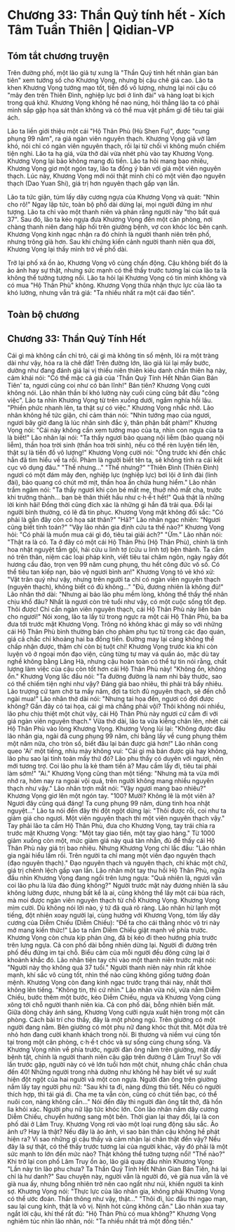 # Chương 33: Thần Quỷ tính hết - Xích Tâm Tuần Thiên | Qidian-VP

## Tóm tắt chương truyện

Trên đường phố, một lão giả tự xưng là "Thần Quỷ tính hết nhân gian bán tiên" xem tướng số cho Khương Vọng, nhưng bị cậu chê giá cao. Lão ta khen Khương Vọng tướng mạo tốt, tiền đồ vô lượng, nhưng lại nói cậu có "mây đen trên Thiên Đình, nghiệp lực bơi ở linh đài" và hàng loạt bi kịch trong quá khứ. Khương Vọng không hề nao núng, hỏi thẳng lão ta có phải mình sắp gặp họa sát thân không và có thể mua vật phẩm gì để tiêu tai giải ách.

Lão ta liền giới thiệu một cái "Hộ Thân Phù (Hù Shen Fu)", được "cung phụng 99 năm", ra giá ngàn viên nguyên thạch. Khương Vọng giả vờ làm khó, nói chỉ có ngàn viên nguyên thạch, rồi lại từ chối vì không muốn chiếm tiện nghi. Lão ta hạ giá, vừa thở dài vừa nhét phù vào tay Khương Vọng. Khương Vọng lại bảo không mang đủ tiền. Lão ta hỏi mang bao nhiêu, Khương Vọng giơ một ngón tay, lão ta đồng ý bán với giá một viên nguyên thạch. Lúc này, Khương Vọng mới nói thật mình chỉ có một viên đạo nguyên thạch (Dao Yuan Shi), giá trị hơn nguyên thạch gấp vạn lần.

Lão ta tức giận, túm lấy dây cương ngựa của Khương Vọng và quát: "Nhìn cho rõ!" Ngay lập tức, toàn bộ phố dài dừng lại, mọi người đứng im như tượng. Lão ta chỉ vào một thanh niên và phán rằng người này "thọ bất quá 37". Sau đó, lão ta kéo ngựa đưa Khương Vọng đến một căn phòng, nơi chàng thanh niên đang hấp hối trên giường bệnh, vợ con khóc lóc bên cạnh. Khương Vọng kinh ngạc nhận ra đó chính là người thanh niên trên phố, nhưng trông già hơn. Sau khi chứng kiến cảnh người thanh niên qua đời, Khương Vọng lại thấy mình trở về phố dài.

Trở lại phố xá ồn ào, Khương Vọng vô cùng chấn động. Cậu không biết đó là ảo ảnh hay sự thật, nhưng sức mạnh có thể thấy trước tương lai của lão ta là không thể tưởng tượng nổi. Lão ta hỏi lại Khương Vọng có tin mình không và có mua "Hộ Thân Phù" không. Khương Vọng thừa nhận thực lực của lão ta khó lường, nhưng vẫn trả giá: "Ta nhiều nhất ra một cái đao tiền".

## Toàn bộ chương

## Chương 33: Thần Quỷ Tính Hết

Cái gì mà không cần chỉ trỏ, cái gì mà không tin số mệnh, lôi ra một tràng dài như vậy, hóa ra là chê đắt!
Trên đường lớn, lão giả lùi lại mấy bước, dường như đang đánh giá lại vị thiếu niên thiên kiêu danh chấn thiên hạ này, cảm khái nói: "Có thể mặc cả giá của 'Thần Quỷ Tính Hết Nhân Gian Bán Tiên' ta, ngươi cũng coi như có bản lĩnh!"
Bán tiên?
Khương Vọng cười không nói.
Lão nhân thần bí khó lường này cuối cùng cũng bắt đầu "công việc". Lão ta nhìn Khương Vọng từ trên xuống dưới, ngắm nghía hồi lâu.
"Phiền phức nhanh lên, ta thật sự có việc." Khương Vọng nhắc nhở.
Lão nhân không hề tức giận, chỉ cảm thán nói: "Nhìn tướng mạo của ngươi, ngươi bây giờ đang là lúc nhân sinh đắc ý, thân phận bất phàm!"
Khương Vọng nói: "Cái này không cần xem tướng mạo của ta, nhìn con ngựa của ta là biết!"
Lão nhân lại nói: "Ta thấy ngươi bảo quang nội liễm (bảo quang nội liễm), thần hoa trời sinh (thần hoa trời sinh), nếu có thể rèn luyện tiến lên, thật sự là tiền đồ vô lượng!"
Khương Vọng cười nói: "Ông trước khi đến chắc hẳn đã tìm hiểu về ta rồi. Phàm là người biết tên ta, sẽ không tính ra cái kết cục vô dụng đâu."
"Thế nhưng..."
"Thế nhưng?"
"Thiên Đình (Thiên Đình) ngươi có một đám mây đen, nghiệp lực (nghiệp lực) bơi lội ở linh đài (linh đài), bảo quang có chút mờ mịt, thần hoa ẩn chứa hung hiểm." Lão nhân trầm ngâm nói: "Ta thấy ngươi khi còn bé mất mẹ, thuở nhỏ mất cha, trước khi trưởng thành... bạn bè thân thiết hầu như c·h·ế·t hết!"
Quả thật là những lời kinh hãi!
Đồng thời cũng đích xác là những gì hắn đã trải qua.
Đổi lại người bình thường, có lẽ đã tin phục.
Khương Vọng mặt không đổi sắc: "Có phải là gần đây còn có họa sát thân?"
"Hả?" Lão nhân ngạc nhiên: "Ngươi cũng biết tính toán?"
"Vậy lão nhân gia định cứu ta thế nào?" Khương Vọng hỏi: "Có phải là muốn mua cái gì đó, tiêu tai giải ách?"
"Ừm." Lão nhân nói: "Thật ra là có. Ta ở đây có một cái Hộ Thân Phù (Hộ Thân Phù), chính là tinh hoa nhật nguyệt tắm gội, hái cửu u linh tơ (cửu u linh tơ) bện thành. Ta cầm nó trên thân, niệm các loại pháp kinh, viết tiêu tai châm ngôn, ngày ngày đốt hương cầu đảo, trọn vẹn 99 năm cung phụng, thu hết công đức vô số. Có thể tiêu tan kiếp nạn, bảo vệ ngươi bình an!"
Khương Vọng tỏ vẻ khó xử: "Vật trân quý như vậy, nhưng trên người ta chỉ có ngàn viên nguyên thạch (nguyên thạch), không biết có đủ không..."
"Đủ, đương nhiên là không đủ!" Lão nhân thở dài: "Nhưng ai bảo lão phu mềm lòng, không thể thấy thế nhân chịu khổ đâu? Nhất là ngươi còn trẻ tuổi như vậy, có một cuộc sống tốt đẹp. Thôi được! Chỉ cần ngàn viên nguyên thạch, cái Hộ Thân Phù này liền bán cho ngươi!"
Nói xong, lão ta lấy từ trong ngực ra một cái Hộ Thân Phù, ba ba đưa tới trước mặt Khương Vọng.
Trông nó không khác gì mấy so với những cái Hộ Thân Phù bình thường bán cho phàm phu tục tử trong các đạo quán, giá cả chắc chỉ khoảng hai ba đồng tiền. Đường may lại càng không thể chấp nhận được, thậm chí còn bị tuột chỉ!
Khương Vọng trước kia khi còn luyện võ ở ngoại môn đạo viện, cũng từng tự may vá quần áo, mặc dù tay nghề không bằng Lăng Hà, nhưng cậu hoàn toàn có thể tự tin nói rằng, chất lượng làm việc của cậu còn tốt hơn cái Hộ Thân Phù này!
"Không ổn, không ổn." Khương Vọng lắc đầu nói: "Ta đường đường là nam nhi bảy thước, sao có thể chiếm tiện nghi như vậy? Đáng giá bao nhiêu, thì phải trả bấy nhiêu. Lão trượng cứ tạm chờ ta mấy năm, đợi ta tích đủ nguyên thạch, sẽ đến chỗ ngài mua!"
Lão nhân thở dài nói: "Nhưng tai họa đến, ngươi có đợi được không? Gần đây có tai họa, cái gì mà chẳng phải vội? Thôi không nói nhiều, lão phu chịu thiệt một chút vậy, cái Hộ Thân Phù này ngươi cứ cầm đi với giá ngàn viên nguyên thạch."
Vừa thở dài, lão ta vừa kiễng chân lên, nhét cái Hộ Thân Phù vào lòng Khương Vọng.
Khương Vọng lùi lại: "Không được đâu lão nhân gia, ngài đã cung phụng 99 năm, chi bằng lấy về cung phụng thêm một năm nữa, cho tròn số, biết đâu lại bán được giá hơn!"
Lão nhân cong queo 'Ai' một tiếng, nhíu mày không vui: "Cái gì mà bán được giá hay không, lão phu sao lại tính toán mấy thứ đó? Lão phu thấy có duyên với ngươi, nên mới tương trợ. Coi lão phu là kẻ tham tiền à? Mau cầm lấy đi, tiêu tai phải làm sớm!"
"Ai." Khương Vọng cũng than một tiếng: "Nhưng mà ta vừa mới nhớ ra, hôm nay ra ngoài vội quá, trên người không mang nhiều nguyên thạch như vậy."
Lão nhân trợn mắt nói: "Vậy ngươi mang bao nhiêu?"
Khương Vọng giơ lên một ngón tay.
"100? Mười? Không lẽ là một viên à? Ngươi đây cũng quá đáng! Ta cung phụng 99 năm, dùng tinh hoa nhật nguyệt..."
Lão ta nói đến đây thì đột ngột dừng lại: "Thôi được rồi, coi như ta giảm giá cho ngươi. Một viên nguyên thạch thì một viên nguyên thạch vậy."
Tay phải lão ta cầm Hộ Thân Phù, đưa cho Khương Vọng, tay trái chìa ra trước mặt Khương Vọng: "Một tay giao tiền, một tay giao hàng."
Từ 1000 giảm xuống còn một, mức giảm giá này quá tàn nhẫn, đủ để thấy cái Hộ Thân Phù này giá trị bao nhiêu.
Nhưng Khương Vọng chỉ lắc đầu: "Lão nhân gia ngài hiểu lầm rồi. Trên người ta chỉ mang một viên đạo nguyên thạch (đạo nguyên thạch)."
Đạo nguyên thạch và nguyên thạch, chỉ khác một chữ, giá trị chênh lệch gấp vạn lần.
Lão nhân một tay thu hồi Hộ Thân Phù, ngửa đầu nhìn Khương Vọng đang ngồi trên lưng ngựa: "Quả nhiên là, ngươi vẫn coi lão phu là lừa đảo đúng không?"
Người trước mặt này đương nhiên là sâu không lường được, nhưng bất kể là ai, cũng không thể lấy một cái bùa rách, mà moi được ngàn viên nguyên thạch từ chỗ Khương Vọng.
Khương Vọng mỉm cười.
Dù không nói lời nào, ý tứ đã quá rõ ràng.
Lão nhân hừ lạnh một tiếng, đột nhiên xoay người lại, cùng hướng với Khương Vọng, tóm lấy dây cương của Diễm Chiếu (Diễm Chiếu): "Để ta cho cái thằng nhóc vô tri này mở mang kiến thức!"
Lão ta nắm Diễm Chiếu giật mạnh về phía trước.
Khương Vọng còn chưa kịp phản ứng, đã bị kéo đi theo hướng phía trước trên lưng ngựa.
Cả con phố dài bỗng nhiên dừng lại.
Người đi đường trên phố đều đứng im tại chỗ. Biểu cảm của mỗi người đều đông cứng lại ở khoảnh khắc đó.
Lão nhân tiện tay chỉ vào một thanh niên trước mặt nói: "Người này thọ không quá 37 tuổi."
Người thanh niên này nhìn rất khỏe mạnh, khí sắc vô cùng tốt, nhìn thế nào cũng không giống tướng đoản mệnh.
Khương Vọng còn đang kinh ngạc trước trạng thái này, nhất thời không lên tiếng.
"Không tin, thì cứ nhìn."
Lão nhân vừa nói, vừa nắm Diễm Chiếu, bước thêm một bước, kéo Diễm Chiếu, ngựa và Khương Vọng cùng xông tới chỗ người thanh niên kia.
Cả con phố dài, bỗng nhiên biến mất.
Giữa dòng chảy ánh sáng, Khương Vọng cưỡi ngựa xuất hiện trong một căn phòng.
Cách bài trí cho thấy, đây là một phòng ngủ.
Trên giường có một người đang nằm.
Bên giường có một phụ nữ đang khóc thút thít.
Một đứa trẻ nhỏ hơn đang cười khanh khách trong nôi.
Bi thương và niềm vui cùng tồn tại trong một căn phòng, c·h·ế·t chóc và sự sống cùng chung sống.
Và Khương Vọng nhìn về phía trước, người đàn ông nằm trên giường, mặt đầy bệnh tật, chính là người thanh niên cậu gặp trên đường ở Lâm Truy!
So với lần trước gặp, người này có vẻ lớn tuổi hơn một chút, nhưng chắc chắn chưa đến 40!
Những người trong nhà dường như không hề hay biết về sự xuất hiện đột ngột của hai người và một con ngựa.
Người đàn ông trên giường nắm lấy tay người phụ nữ: "Sau khi ta đi, nàng đừng thủ tiết. Nếu có người thích hợp, thì tái giá đi. Cha mẹ ta vẫn còn, cũng có chút tiền bạc, có thể nuôi con, nàng không cần..."
Nói đến đây thì người đàn ông tắt thở, đã hồn lìa khỏi xác.
Người phụ nữ lập tức khóc lớn.
Còn lão nhân nắm dây cương Diễm Chiếu, chuyển hướng sang một bên.
Thời gian lại thay đổi, lại là con phố dài ở Lâm Truy.
Khương Vọng rơi vào một loại rung động sâu sắc.
Ảo ảnh ư? Hay là thật?
Nếu đây là ảo ảnh, vì sao bản thân cậu không hề phát hiện ra? Vì sao những gì cậu thấy và cảm nhận lại chân thật đến vậy?
Nếu đây là sự thật, có thể thấy trước tương lai của người khác, vậy đó phải là một sức mạnh to lớn đến mức nào?
Thật không thể tưởng tượng nổi!
"Thế nào?" Khi trở lại con phố Lâm Truy ồn ào, lão giả quay đầu nhìn Khương Vọng: "Lần này tin lão phu chưa? Ta Thần Quỷ Tính Hết Nhân Gian Bán Tiên, há lại chỉ là hư danh?"
Sau chuyện này, người vẫn là người đó, vẻ già nua vẫn là vẻ già nua ấy, nhưng bỗng nhiên trở nên cao ngất như núi, khiến người ta kính sợ.
Khương Vọng nói: "Thực lực của lão nhân gia, không phải Khương Vọng có thể ước đoán. Thần thông như vậy, thật..."
"Thôi đi, lúc đầu thì ngạo mạn, sau lại cung kính, thật là vô vị. Nịnh hót cũng không cần." Lão nhân xua tay ngắt lời cậu, khí thế rất đủ: "Hộ Thân Phù có mua không?"
Khương Vọng nghiêm túc nhìn lão nhân, nói: "Ta nhiều nhất trả một đồng tiền."